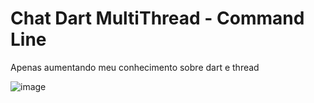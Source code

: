 # Chat Dart MultiThread - Command Line
Apenas aumentando meu conhecimento sobre dart e thread

![image](https://user-images.githubusercontent.com/47954728/233757766-9b60e551-8251-47fe-8ad1-31b0c801e96b.png)
